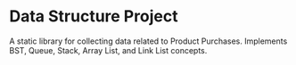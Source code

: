 # Data Structure Project

A static library for collecting data related to Product Purchases. Implements BST, Queue, Stack, Array List, and Link List concepts.
